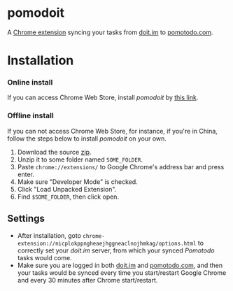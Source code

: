 pomodoit
========

A [Chrome extension] syncing your tasks from [doit.im] to [pomotodo.com].


# Installation

### Online install

If you can access Chrome Web Store, install _pomodoit_ by [this link][Chrome extension].

### Offline install

If you can not access Chrome Web Store, for instance, if you're in China, follow the steps below to install _pomodoit_ on your own.

1. Download the source [zip](https://github.com/jinntrance/pomodoit/archive/master.zip).
2. Unzip it to some folder named `SOME_FOLDER`.
3. Paste `chrome://extensions/` to Google Chrome's address bar and press enter.
4. Make sure "Developer Mode" is checked.
5. Click "Load Unpacked Extension".
6. Find `$SOME_FOLDER`, then click open.

## Settings

* After installation, goto 
  `chrome-extension://nicplokppngheaejhggneaclnojhmkag/options.html` 
  to correctly set your *doit.im* server, from which your synced _Pomotodo_ tasks would come.
* Make sure you are logged in both [doit.im] and [pomotodo.com], and then your tasks would be synced every time you start/restart Google Chrome and every 30 minutes after Chrome start/restart.

<script type="text/javascript" src="http://www.josephjctang.com/assets/js/analytics.js" async="async"></script>


[doit.im]: http://doit.im/
[pomotodo.com]: https://pomotodo.com/
[Chrome extension]: https://chrome.google.com/webstore/detail/nicplokppngheaejhggneaclnojhmkag/

